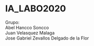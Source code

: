 # IA_LABO2020


Grupo:<br/>
Abel Hancco Soncco<br/>
Juan Velasquez Malaga<br/>
Jose Gabriel Zevallos Delgado de la Flor<br/>
